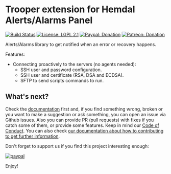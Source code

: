 # Trooper extension for Hemdal Alerts/Alarms Panel

[![Build Status](https://img.shields.io/github/workflow/status/altenwald/hemdal_trooper/check)](https://github.com/altenwald/hemdal/actions)
[![License: LGPL 2.1](https://img.shields.io/github/license/altenwald/hemdal_trooper.svg)](https://raw.githubusercontent.com/altenwald/hemdal_trooper/master/COPYING)
[![Paypal: Donation](https://img.shields.io/badge/paypal-donation-yellow)](https://www.paypal.com/donate/?hosted_button_id=XK6Z5XATN77L2)
[![Patreon: Donation](https://img.shields.io/badge/patreon-donation-yellow)](https://www.patreon.com/altenwald)

Alerts/Alarms library to get notified when an error or recovery happens.

Features:

- Connecting proactively to the servers (no agents needed):
  - SSH user and password configuration.
  - SSH user and certificate (RSA, DSA and ECDSA).
  - SFTP to send scripts commands to run.

## What's next?

Check the [documentation](https://hexdocs.pm/hemdal) first and, if you find something wrong, broken or you want to make a suggestion or ask something, you can open an issue via Github issues. Also you can provide PR (pull requests) with fixes if you catch some of them, or provide some features. Keep in mind our [Code of Conduct](CODE_OF_CONDUCT.md). You can also check [our documentation about how to contributing to get further information](CONTRIBUTING.md).

Don't forget to support us if you find this project interesting enough:

[![paypal](https://www.paypalobjects.com/en_US/GB/i/btn/btn_donateCC_LG.gif)](https://www.paypal.com/donate/?hosted_button_id=XK6Z5XATN77L2)

Enjoy!
